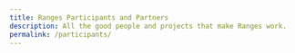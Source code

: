 ```yaml
---
title: Ranges Participants and Partners
description: All the good people and projects that make Ranges work.
permalink: /participants/
---
```

